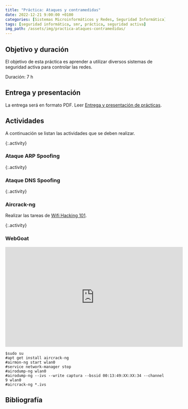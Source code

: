 ```yaml
---
title: "Práctica: Ataques y contramedidas"
date: 2022-12-21 9:00:00 +0100
categories: [Sistemas Microinformáticos y Redes, Seguridad Informática]
tags: [seguridad informática, smr, práctica, seguridad activa]
img_path: /assets/img/practica-ataques-contramedidas/
---
```


## Objetivo y duración

El objetivo de esta práctica es aprender a utilizar diversos sistemas de seguridad activa para controlar las redes.

Duración: 7 h

## Entrega y presentación

La entrega será en formato PDF. Leer [Entrega y presentación de prácticas](/posts/entrega-presentacion-practicas/).

## Actividades

A continuación se listan las actividades que se deben realizar.

{:.activity}
### Ataque ARP Spoofing

{:.activity}
### Ataque DNS Spoofing

{:.activity}
### Aircrack-ng

Realizar las tareas de [Wifi Hacking 101](https://tryhackme.com/room/wifihacking101).

{:.activity}
### WebGoat

<iframe width="560" height="315" src="https://www.youtube.com/embed/AFp7hG-8q0s" title="YouTube video player" frameborder="0" allow="accelerometer; autoplay; clipboard-write; encrypted-media; gyroscope; picture-in-picture" allowfullscreen></iframe>

```console
$sudo su
#apt get install aircrack-ng
#airmon-ng start wlan0
#service network-manager stop
#airodump-ng wlan0
#airodump-ng --ivs --write captura --bssid 00:13:49:XX:XX:34 --channel 9 wlan0
#aircrack-ng *.ivs
```

## Bibliografía


